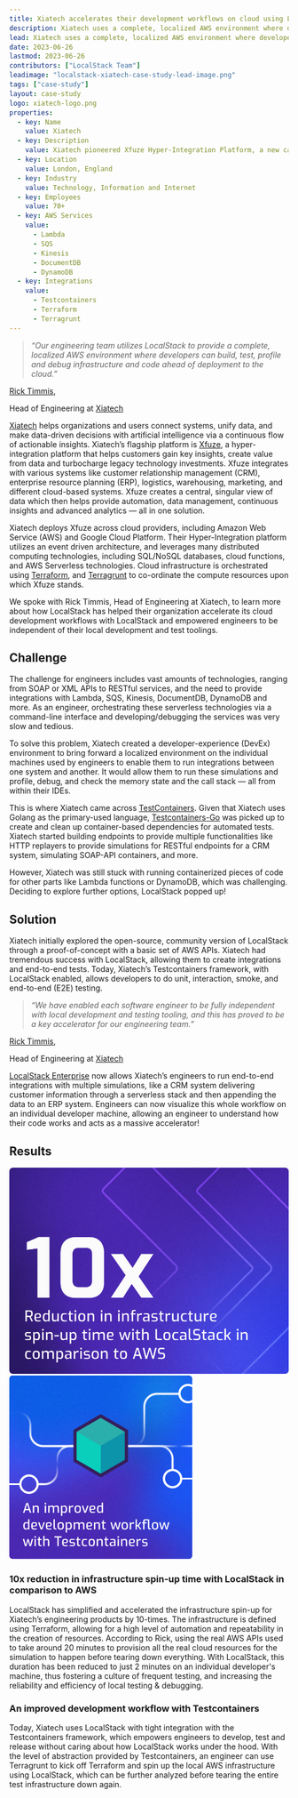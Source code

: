 ```yaml
---
title: Xiatech accelerates their development workflows on cloud using LocalStack!
description: Xiatech uses a complete, localized AWS environment where developers can build, test, profile and debug infrastructure with LocalStack to accelerate their engineering efforts. In this case study, we talk with Xiatech's Head of Engineering, Rick Timmis about their experience using LocalStack to improve their developer experience and cloud feedback loop!
lead: Xiatech uses a complete, localized AWS environment where developers can build, test, profile and debug infrastructure with LocalStack to accelerate their engineering efforts. In this case study, we talk with Xiatech's Head of Engineering, Rick Timmis about their experience using LocalStack to improve their developer experience and cloud feedback loop!
date: 2023-06-26
lastmod: 2023-06-26
contributors: ["LocalStack Team"]
leadimage: "localstack-xiatech-case-study-lead-image.png"
tags: ["case-study"]
layout: case-study
logo: xiatech-logo.png
properties:
  - key: Name
    value: Xiatech
  - key: Description
    value: Xiatech pioneered Xfuze Hyper-Integration Platform, a new category of software that accelerates time to business value for organisations via system integration & data insights
  - key: Location
    value: London, England
  - key: Industry
    value: Technology, Information and Internet
  - key: Employees
    value: 70+
  - key: AWS Services
    value:
      - Lambda
      - SQS
      - Kinesis
      - DocumentDB
      - DynamoDB
  - key: Integrations
    value:
      - Testcontainers
      - Terraform
      - Terragrunt
---
```

<div class="quote-container mt-4">

  > _“Our engineering team utilizes LocalStack to provide a complete, localized AWS environment where developers can build, test, profile and debug infrastructure and code ahead of deployment to the cloud.”_
  <div class="quote-author">
    <p><a href="https://www.linkedin.com/in/rick-timmis-6a1437/">Rick Timmis</a>,</p>
    <p>Head of Engineering at <a href="https://www.xiatech.co.uk/">Xiatech</a></p>
  </div>
</div>

<div class="lead-content">
  <p><a href="https://www.xiatech.co.uk/" target="_blank">Xiatech</a> helps organizations and users connect systems, unify data, and make data-driven decisions with artificial intelligence via a continuous flow of actionable insights. Xiatech’s flagship platform is <a href="https://www.xiatech.co.uk/platform/">Xfuze</a>, a hyper-integration platform that helps customers gain key insights, create value from data and turbocharge legacy technology investments. Xfuze integrates with various systems like customer relationship management (CRM), enterprise resource planning (ERP), logistics, warehousing, marketing, and different cloud-based systems. Xfuze creates a central, singular view of data which then helps provide automation, data management, continuous insights and advanced analytics — all in one solution.</p>

  <p>Xiatech deploys Xfuze across cloud providers, including Amazon Web Service (AWS) and Google Cloud Platform. Their Hyper-Integration platform utilizes an event driven architecture, and leverages many distributed computing technologies, including SQL/NoSQL databases, cloud functions, and AWS Serverless technologies. Cloud infrastructure is orchestrated using <a href="https://terraform.io">Terraform</a>, and <a href="https://terragrunt.gruntwork.io/">Terragrunt</a> to co-ordinate the compute resources upon which Xfuze stands.</p>

  <p>We spoke with Rick Timmis, Head of Engineering at Xiatech, to learn more about how LocalStack has helped their organization accelerate its cloud development workflows with LocalStack and empowered engineers to be independent of their local development and test toolings.</p>
</div>

## Challenge

The challenge for engineers includes vast amounts of technologies, ranging from SOAP or XML APIs to RESTful services, and the need to provide integrations with Lambda, SQS, Kinesis, DocumentDB, DynamoDB and more. As an engineer, orchestrating these serverless technologies via a command-line interface and developing/debugging the services was very slow and tedious. 

To solve this problem, Xiatech created a developer-experience (DevEx) environment to bring forward a localized environment on the individual machines used by engineers to enable them to run integrations between one system and another. It would allow them to run these simulations and profile, debug, and check the memory state and the call stack — all from within their IDEs. 

This is where Xiatech came across [TestContainers](https://testcontainers.com/). Given that Xiatech uses Golang as the primary-used language, [Testcontainers-Go](https://golang.testcontainers.org/) was picked up to create and clean up container-based dependencies for automated tests. Xiatech started building endpoints to provide multiple functionalities like HTTP replayers to provide simulations for RESTful endpoints for a CRM system, simulating SOAP-API containers, and more.

However, Xiatech was still stuck with running containerized pieces of code for other parts like Lambda functions or DynamoDB, which was challenging. Deciding to explore further options, LocalStack popped up!

## Solution

Xiatech initially explored the open-source, community version of LocalStack through a proof-of-concept with a basic set of AWS APIs. Xiatech had tremendous success with LocalStack, allowing them to create integrations and end-to-end tests. Today, Xiatech’s Testcontainers framework, with LocalStack enabled, allows developers to do unit, interaction, smoke, and end-to-end (E2E) testing.

<div class="quote-container mt-4">

  > _“We have enabled each software engineer to be fully independent with local development and testing tooling, and this has proved to be a key accelerator for our engineering team.”_
  <div class="quote-author">
    <p><a href="https://www.linkedin.com/in/rick-timmis-6a1437/">Rick Timmis</a>,</p>
    <p>Head of Engineering at <a href="https://www.xiatech.co.uk/">Xiatech</a></p>
  </div>
</div>

[LocalStack Enterprise](http://localhost:1313/solutions/enterprise-integration/) now allows Xiatech’s engineers to run end-to-end integrations with multiple simulations, like a CRM system delivering customer information through a serverless stack and then appending the data to an ERP system. Engineers can now visualize this whole workflow on an individual developer machine, allowing an engineer to understand how their code works and acts as a massive accelerator!

## Results

<div class="img-group d-block d-sm-flex align-items-start">
  <img src="10x-reduction-infrastructure-spin-up.png" alt="10x reduction in infrastructure spin-up time with LocalStack in comparison to AWS" class="img-1">
  <img src="improved-development-workflow-testcontainers.png" alt="An improved development workflow with Testcontainers" class="img-2">
</div>

### 10x reduction in infrastructure spin-up time with LocalStack in comparison to AWS

LocalStack has simplified and accelerated the infrastructure spin-up for Xiatech’s engineering products by 10-times. The infrastructure is defined using Terraform, allowing for a high level of automation and repeatability in the creation of resources. According to Rick, using the real AWS APIs used to take around 20 minutes to provision all the real cloud resources for the simulation to happen before tearing down everything. With LocalStack, this duration has been reduced to just 2 minutes on an individual developer's machine, thus fostering a culture of frequent testing, and increasing the reliability and efficiency of local testing & debugging.

### An improved development workflow with Testcontainers

Today, Xiatech uses LocalStack with tight integration with the Testcontainers framework, which empowers engineers to develop, test and release without caring about how LocalStack works under the hood. With the level of abstraction provided by Testcontainers, an engineer can use Terragrunt to kick off Terraform and spin up the local AWS infrastructure using LocalStack, which can be further analyzed before tearing the entire test infrastructure down again.
